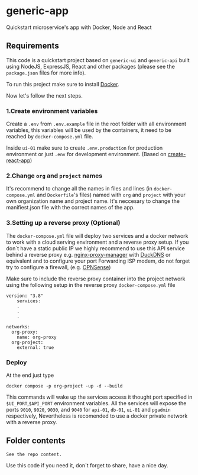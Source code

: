 # generic-app

Quickstart microservice's app with Docker, Node and React

## Requirements

This code is a quickstart project based on `generic-ui` and `generic-api` built using NodeJS, ExpressJS, React and other packages (please see the `package.json` files for more info).

To run this project make sure to install [Docker](https://docs.docker.com/).

Now let's follow the next steps.

### 1.Create environment variables

Create a `.env` from `.env.example` file in the root folder with all environment variables, this variables will be used by the containers, it need to be reached by `docker-compose.yml` file.

Inside `ui-01` make sure to create `.env.production` for production environment or just `.env` for development environment. (Based on [create-react-app](https://create-react-app.dev/))

### 2.Change `org` and `project` names

It's recommend to change all the names in files and lines (in `docker-compose.yml` and `Dockerfile`'s files) named with `org` and `project` with your own organization name and project name. It's neccesary to change the manifiest.json file with the correct names of the app.

### 3.Setting up a reverse proxy (Optional)

The `docker-compose.yml` file will deploy two services and a docker network to work with a cloud serving environment and a reverse proxy setup. If you don`t have a static public IP we highly recommend to use this API service behind a reverse proxy e.g. [nginx-proxy-manager](https://nginxproxymanager.com/) with [DuckDNS](https://www.duckdns.org) or equivalent and to configure your port Forwarding ISP modem, do not forget try to configure a firewall, (e.g. [OPNSense](https://opnsense.org/))

Make sure to include the reverse proxy container into the project network using the following setup in the reverse proxy `docker-compose.yml` file

```
version: "3.8"
    services:
    .
    .
    .

networks:
  org-proxy:
    name: org-proxy
  org-project:
    external: true
```

### Deploy

At the end just type

```
docker compose -p org-project -up -d --build
```

This commands will wake up the services access it thought port specified in `$UI_PORT`,`$API_PORT` environment variables.
All the services will expose the ports `9010`, `9020`, `9030`, and `9040` for `api-01`, `db-01`, `ui-01` and `pgadmin` respectively, Nevertheless is recomended to use a docker private network with a reverse proxy.


## Folder contents

```
See the repo content.
```

Use this code if you need it, don´t forget to share, have a nice day.
